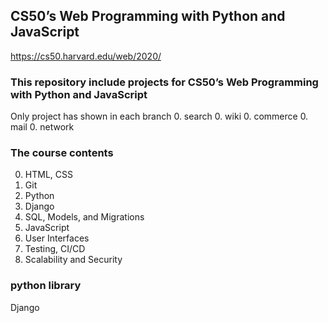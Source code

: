 ## CS50’s Web Programming with Python and JavaScript
https://cs50.harvard.edu/web/2020/

### This repository include projects for CS50’s Web Programming with Python and JavaScript
Only project has shown in each branch
0. search
0. wiki
0. commerce
0. mail
0. network


### The course contents
0. HTML, CSS
0. Git
0. Python
0. Django
0. SQL, Models, and Migrations
0. JavaScript
0. User Interfaces
0. Testing, CI/CD
0. Scalability and Security

### python library
Django